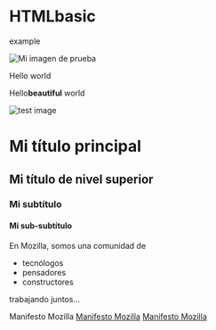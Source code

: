 # HTMLbasic
example

<html>
  <head>
    <meta charset="utf-8">
    <title>Mi pagina de prueba</title>
  </head>
  <body>
    <img src="images/firefox-icon.png" alt="Mi imagen de prueba">
  </body>
</html>


<p>Hello world</p>


<p>Hello<strong>beautiful</strong> world</p>


<img src="images/firefox-icon.png" alt="test image">

<h1>Mi título principal</h1>
<h2>Mi título de nivel superior</h2>
<h3>Mi subtítulo</h3>
<h4>Mi sub-subtítulo</h4>

<p>En Mozilla, somos una comunidad de</p>

<ul>
  <li>tecnólogos</li>
  <li>pensadores</li>
  <li>constructores</li>
</ul>

<p>trabajando juntos... </p>


<a>Manifesto Mozilla</a>
<a href="">Manifesto Mozilla</a>
<a href="https://www.mozilla.org/es-AR/about/manifesto/">Manifesto Mozilla</a>



